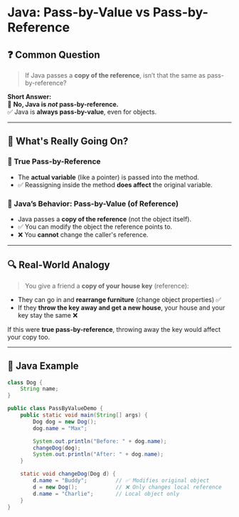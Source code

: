 # Java: Pass-by-Value vs Pass-by-Reference

## ❓ Common Question

> If Java passes a **copy of the reference**, isn’t that the same as pass-by-reference?

**Short Answer:**  
🔴 **No, Java is *not* pass-by-reference.**  
✅ Java is **always pass-by-value**, even for objects.

---

## 🧠 What's Really Going On?

### 🔄 True Pass-by-Reference
- The **actual variable** (like a pointer) is passed into the method.
- ✅ Reassigning inside the method **does affect** the original variable.

### 🔁 Java’s Behavior: Pass-by-Value (of Reference)
- Java passes a **copy of the reference** (not the object itself).
- ✅ You can modify the object the reference points to.
- ❌ You **cannot** change the caller's reference.

---

## 🔍 Real-World Analogy

> You give a friend a **copy of your house key** (reference):
- They can go in and **rearrange furniture** (change object properties) ✅
- If they **throw the key away and get a new house**, your house and your key stay the same ❌

If this were **true pass-by-reference**, throwing away the key would affect your copy too.

---

## 🧪 Java Example

```java
class Dog {
    String name;
}

public class PassByValueDemo {
    public static void main(String[] args) {
        Dog dog = new Dog();
        dog.name = "Max";

        System.out.println("Before: " + dog.name);
        changeDog(dog);
        System.out.println("After: " + dog.name);
    }

    static void changeDog(Dog d) {
        d.name = "Buddy";         // ✅ Modifies original object
        d = new Dog();            // ❌ Only changes local reference
        d.name = "Charlie";       // Local object only
    }
}
```
